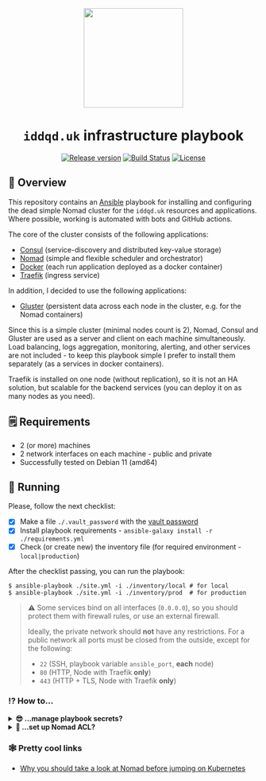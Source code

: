 <div align="center">
<img src="https://hsto.org/webt/zj/06/rh/zj06rhrcow4fallwh7bxki1-aw4.png" width="200"/>

# `iddqd.uk` infrastructure playbook

[![Release version][badge_release_version]][link_releases]
[![Build Status][badge_build]][link_actions]
[![License][badge_license]][link_license]
</div>

## 📖 Overview

This repository contains an [Ansible][ansible] playbook for installing and configuring the dead simple Nomad cluster for the `iddqd.uk` resources and applications. Where possible, working is automated with bots and GitHub actions.

The core of the cluster consists of the following applications:

- [Consul][consul] (service-discovery and distributed key-value storage)
- [Nomad][nomad] (simple and flexible scheduler and orchestrator)
- [Docker][docker] (each run application deployed as a docker container)
- [Traefik][traefik] (ingress service)

In addition, I decided to use the following applications:

- [Gluster][gluster] (persistent data across each node in the cluster, e.g. for the Nomad containers)

Since this is a simple cluster (minimal nodes count is 2), Nomad, Consul and Gluster are used as a server and client on each machine simultaneously. Load balancing, logs aggregation, monitoring, alerting, and other services are not included - to keep this playbook simple I prefer to install them separately (as a services in docker containers).

Traefik is installed on one node (without replication), so it is not an HA solution, but scalable for the backend services (you can deploy it on as many nodes as you need).

## 🗒 Requirements

- 2 (or more) machines
- 2 network interfaces on each machine - public and private
- Successfully tested on Debian 11 (amd64)

## 🚀 Running

Please, follow the next checklist:

- [x] Make a file `./.vault_password` with the [vault password][ansible_vault]
- [x] Install playbook requirements - `ansible-galaxy install -r ./requirements.yml`
- [x] Check (or create new) the inventory file (for required environment - `local|production`)

After the checklist passing, you can run the playbook:

```shell
$ ansible-playbook ./site.yml -i ./inventory/local # for local
$ ansible-playbook ./site.yml -i ./inventory/prod  # for production
```

> :warning: Some services bind on all interfaces (`0.0.0.0`), so you should protect them with firewall rules, or use an external firewall.
>
> Ideally, the private network should **not** have any restrictions. For a public network all ports must be closed from the outside, except for the following:
> - `22` (SSH, playbook variable `ansible_port`, **each** node)
> - `80` (HTTP, Node with Traefik **only**)
> - `443` (HTTP + TLS, Node with Traefik **only**)

### ⁉ How to...

<details>
<summary><strong>😎 ...manage playbook secrets?</strong></summary>

For a making encrypted value in the playbook, you can use the following command (file with the vault password `./.vault_password` should exist):

```shell
$ ansible-vault encrypt_string 'your secret value' --name 'the_secret'

the_secret: !vault |
          $ANSIBLE_VAULT;1.1;AES256
          65666362303663356230373118643061636136336431623634633237393132663661663531643266
          3066643164333730303933663737386139326463646661640a666534306235373236303464396436
          34346139666164643934393763373765396134656230626639623164373237616462313431376266
          3934303232303432380a663736323636626134323364303336363566353532313539316436343461
          66383365396138356666353832363030363361613537316235363638646639316663
Encryption successful
```

And otherwise, for the secret reading you can:

```shell
$ ansible localhost -m ansible.builtin.debug -a var="some.the_secret" -e "@inventory/prod/group_vars/all.yml"
localhost | SUCCESS => {
    "changed": false,
    "nomad.secret_key": "your secret value"
}
```
</details>

<details>
<summary><strong>🔐 ...set up Nomad ACL?</strong></summary>

First, you should set the playbook variable `nomad_acl_enabled: true`. When playbook running is done, you need to connect using SSH on any server node, and execute:

```shell
$ nomad acl bootstrap
Accessor ID  = <accessor-id-goes-here>
Secret ID    = <secret-id-goes-here>
Name         = Bootstrap Token
Type         = management
Global       = true
...
```

Save this **Secret ID** somewhere (something like a KeePass usage is strongly recommended)!

> 🔥 Care should be taken not to lose all of your management tokens. If you do, you will need to [re-bootstrap the ACL subsystem](https://learn.hashicorp.com/tutorials/nomad/access-control-bootstrap?in=nomad/access-control#re-bootstrap-acl-system).

You can verify the token is working (execute on any node; correct `NOMAD_TOKEN` is needed for future operations anyway):

```shell
$ nomad status # should fails
Error querying jobs: Unexpected response code: 403 (Permission denied)

$ export NOMAD_TOKEN="<secret-id-goes-here>"

$ nomad status
No running jobs
```

It's time to deploy [ACL policies](roles/nomad/files/policies) for our cluster roles. First, we should create a namespace (named `apps`) for our future deployments:

```shell
$ nomad namespace apply -description "Cluster applications" apps

$ nomad namespace list
Name     Description
apps     Cluster applications
default  Default shared namespace # <-- new namespace
```

And after that:

```shell
# for the cluster management (using UI, for example)
$ nomad acl policy apply -description "Operators policy" devops /etc/nomad.d/policies/devops.policy.hcl
Successfully wrote "devops" ACL policy!

# for applications deployments (using CI and scripts)
$ nomad acl policy apply -description "Apps deployment policy" deploy /etc/nomad.d/policies/deploy.policy.hcl
Successfully wrote "deploy" ACL policy!

$ nomad acl policy list
Name    Description
deploy  Apps deployment policy
devops  Operators policy
```

> 🔥 On any policies update, you should re-execute those commands **manually**!

Let's [generate tokens](https://learn.hashicorp.com/tutorials/nomad/access-control-tokens?in=nomad/access-control#generate-a-client-token) for the cluster management:

```shell
$ nomad acl token create -name="Devops" -policy="devops"
Accessor ID  = <accessor-id-goes-here>
Secret ID    = <devops-secret-id-goes-here> # <-- save this somewhere
Policies     = [devops]
...

$ nomad acl token create -name="Deploy" -policy="deploy"
Accessor ID  = <accessor-id-goes-here>
Secret ID    = <deploy-secret-id-goes-here> # <-- save this somewhere
Policies     = [deploy]
...
```

You should generate a new token for each DevOps or **cluster manager** (do not share them between people; the generated token can be revoked at any time). The **first** token should be used for **cluster management** (it allows to auth in the Nomad dashboard), and the **second** - for apps **deploying only**.

</details>

### 🕸 Pretty cool links

- [Why you should take a look at Nomad before jumping on Kubernetes](https://atodorov.me/2021/02/27/why-you-should-take-a-look-at-nomad-before-jumping-on-kubernetes/)

[badge_release_version]:https://img.shields.io/github/release/iddqd-uk/cluster-playbook.svg?maxAge=30
[badge_build]:https://img.shields.io/github/workflow/status/iddqd-uk/cluster-playbook/tests/master
[badge_license]:https://img.shields.io/github/license/iddqd-uk/cluster-playbook.svg?longCache=true

[link_releases]:https://github.com/iddqd-uk/cluster-playbook/releases
[link_actions]:https://github.com/iddqd-uk/cluster-playbook/actions
[link_license]:https://github.com/iddqd-uk/cluster-playbook/blob/master/LICENSE

[consul]:https://www.consul.io/
[nomad]:https://www.nomadproject.io/
[docker]:https://www.docker.com/
[traefik]:https://traefik.io/traefik/
[gluster]:https://www.gluster.org/
[ansible]:https://www.ansible.com/
[ansible_vault]:https://docs.ansible.com/ansible/latest/user_guide/vault.html
